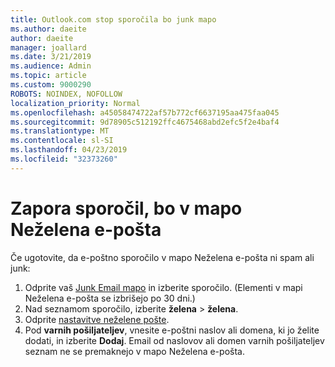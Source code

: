 ```yaml
---
title: Outlook.com stop sporočila bo junk mapo
ms.author: daeite
author: daeite
manager: joallard
ms.date: 3/21/2019
ms.audience: Admin
ms.topic: article
ms.custom: 9000290
ROBOTS: NOINDEX, NOFOLLOW
localization_priority: Normal
ms.openlocfilehash: a45058474722af57b772cf6637195aa475faa045
ms.sourcegitcommit: 9d78905c512192ffc4675468abd2efc5f2e4baf4
ms.translationtype: MT
ms.contentlocale: sl-SI
ms.lasthandoff: 04/23/2019
ms.locfileid: "32373260"
---
```

# <a name="stop-messages-going-to-your-junk-email-folder"></a>Zapora sporočil, bo v mapo Neželena e-pošta

Če ugotovite, da e-poštno sporočilo v mapo Neželena e-pošta ni spam ali junk:

1. Odprite vaš [Junk Email mapo](https://outlook.live.com/mail/junkemail) in izberite sporočilo. (Elementi v mapi Neželena e-pošta se izbrišejo po 30 dni.)
1. Nad seznamom sporočilo, izberite **želena** > **želena**.
1. Odprite [nastavitve neželene pošte](https://go.microsoft.com/fwlink/?linkid=2035804).
1. Pod **varnih pošiljateljev**, vnesite e-poštni naslov ali domena, ki jo želite dodati, in izberite **Dodaj**. Email od naslovov ali domen varnih pošiljateljev seznam ne se premaknejo v mapo Neželena e-pošta.